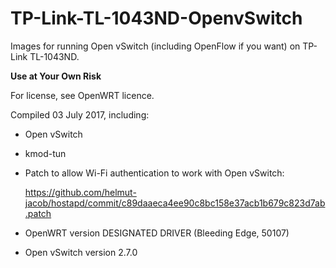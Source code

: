 # TP-Link-TL-1043ND-OpenvSwitch

Images for running Open vSwitch (including OpenFlow if you want) on TP-Link TL-1043ND.

**Use at Your Own Risk**

For license, see OpenWRT licence.

Compiled 03 July 2017, including:

* Open vSwitch

* kmod-tun

* Patch to allow Wi-Fi authentication to work with Open vSwitch:
  
  https://github.com/helmut-jacob/hostapd/commit/c89daaeca4ee90c8bc158e37acb1b679c823d7ab.patch

* OpenWRT version DESIGNATED DRIVER (Bleeding Edge, 50107)

* Open vSwitch version 2.7.0
